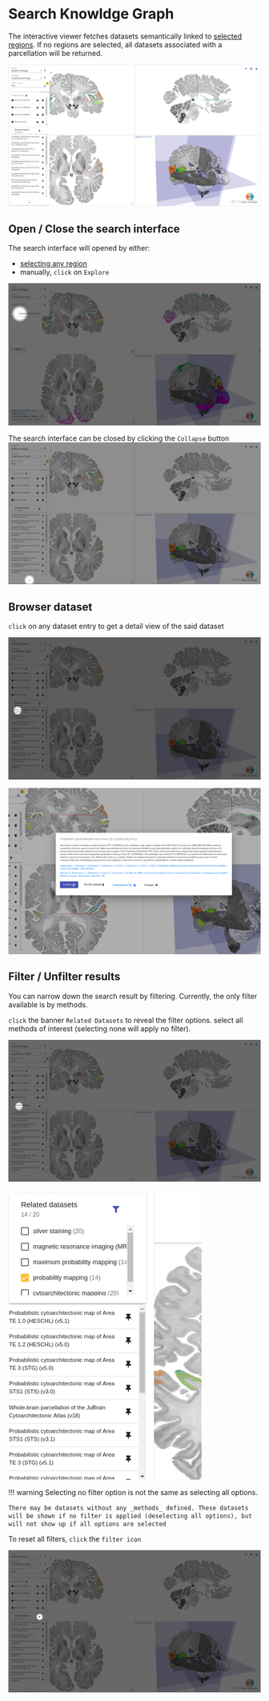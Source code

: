 # Search Knowldge Graph

The interactive viewer fetches datasets semantically linked to [selected regions](selecting.md#selecting-deselecting-regions). If no regions are selected, all datasets associated with a parcellation will be returned.

[![](images/bigbrain_search_interface.png)](images/bigbrain_search_interface.png)

## Open / Close the search interface

The search interface will opened by either:

- [selecting any region](selecting.md#selecting-deselecting-regions)
- manually, `click` on `Explore`

[![](images/bigbrain_explore_the_current_view.png)](images/bigbrain_explore_the_current_view.png)

The search interface can be closed by clicking the `Collapse` button
[![](images/bigbrain_collapse_search.png)](images/bigbrain_collapse_search.png)

## Browser dataset

`click` on any dataset entry to get a detail view of the said dataset

[![](images/bigbrain_click_dataset.png)](images/bigbrain_click_dataset.png)

[![](images/area_te10_detail.png)](images/area_te10_detail.png)

## Filter / Unfilter results

You can narrow down the search result by filtering. Currently, the only filter available is by methods.

`click` the banner `Related Datasets` to reveal the filter options. select all methods of interest (selecting none will apply no filter). 

[![](images/bigbrain_search_filter.png)](images/bigbrain_search_filter.png)

[![](images/bigbrain_search_filter_expanded.png)](images/bigbrain_search_filter_expanded.png)

!!! warning
    Selecting no filter option is not the same as selecting all options. 
    
    There may be datasets without any _methods_ defined. These datasets will be shown if no filter is applied (deselecting all options), but will not show up if all options are selected

To reset all filters, `click` the `filter icon`

[![](images/bigbrain_search_filter_reset.png)](images/bigbrain_search_filter_reset.png)